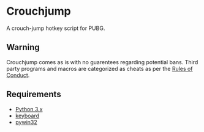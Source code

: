 # Crouchjump
A crouch-jump hotkey script for PUBG.


## Warning
Crouchjump comes as is with no guarentees regarding potential bans. Third party programs and macros are categorized as cheats as per the [Rules of Conduct](https://www.playbattlegrounds.com/rulesOfConduct.pu).

## Requirements
* [Python 3.x](https://www.python.org/)
* [keyboard](https://github.com/boppreh/keyboard)
* [pywin32](https://sourceforge.net/projects/pywin32/files/?source=navbar)

